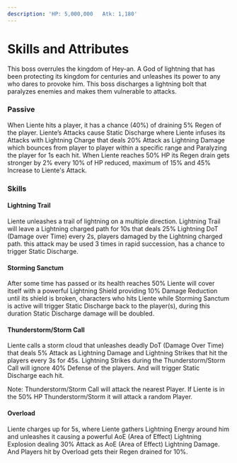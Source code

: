 ```yaml
---
description: 'HP: 5,000,000   Atk: 1,180'
---
```


# Skills and Attributes

This boss overrules the kingdom of Hey-an. A God of lightning that has been protecting its kingdom for centuries and unleashes its power to any who dares to provoke him. This boss discharges a lightning bolt that paralyzes enemies and makes them vulnerable to attacks.

### **Passive**

When Liente hits a player, it has a chance (40%) of draining 5% Regen of the player. Liente’s Attacks cause Static Discharge where Liente infuses its Attacks with Lightning Charge that deals 20% Attack as Lightning Damage which bounces from player to player within a specific range and Paralyzing the player for 1s each hit. When Liente reaches 50% HP its Regen drain gets stronger by 2% every 10% of HP reduced, maximum of 15% and 45% Increase to Liente's Attack.

### **Skills**

#### **Lightning Trail**

Liente unleashes a trail of lightning on a multiple direction. Lightning Trail will leave a Lightning charged path for 10s that deals 25% Lightning DoT (Damage over Time) every 2s, players damaged by the Lightning charged path. this attack may be used 3 times in rapid succession, has a chance to trigger Static Discharge.

#### **Storming Sanctum**

After some time has passed or its health reaches 50% Liente will cover itself with a powerful Lightning Shield providing 10% Damage Reduction until its shield is broken, characters who hits Liente while Storming Sanctum is active will trigger Static Discharge back to the player(s), during this duration Static Discharge damage will be doubled.

#### **Thunderstorm/Storm Call**

Liente calls a storm cloud that unleashes deadly DoT (Damage Over Time) that deals 5% Attack as Lightning Damage and Lightning Strikes that hit the players every 3s for 45s. Lightning Strikes during the Thunderstorm/Storm Call will ignore 40% Defense of the players. And will trigger Static Discharge each hit.

Note: Thunderstorm/Storm Call will attack the nearest Player. If Liente is in the 50% HP Thunderstorm/Storm it will attack a random Player.

#### **Overload**

Liente charges up for 5s, where Liente gathers Lightning Energy around him and unleashes it causing a powerful AoE (Area of Effect) Lightning Explosion dealing 30% Attack as AoE (Area of Effect) Lightning Damage. And Players hit by Overload gets their Regen drained for 10%.
